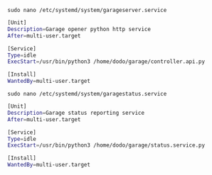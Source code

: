 ``sudo nano /etc/systemd/system/garageserver.service``

```sh
[Unit]
Description=Garage opener python http service
After=multi-user.target

[Service]
Type=idle
ExecStart=/usr/bin/python3 /home/dodo/garage/controller.api.py

[Install]
WantedBy=multi-user.target
```

``sudo nano /etc/systemd/system/garagestatus.service``

```sh
[Unit]
Description=Garage status reporting service
After=multi-user.target

[Service]
Type=idle
ExecStart=/usr/bin/python3 /home/dodo/garage/status.service.py

[Install]
WantedBy=multi-user.target
```